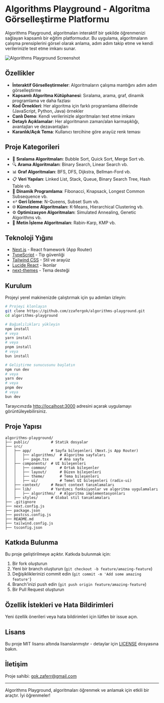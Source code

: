# Algorithms Playground - Algoritma Görselleştirme Platformu

Algorithms Playground, algoritmaları interaktif bir şekilde öğrenmenizi sağlayan kapsamlı bir eğitim platformudur. Bu uygulama, algoritmaların çalışma prensiplerini görsel olarak anlama, adım adım takip etme ve kendi verilerinizle test etme imkanı sunar.

![Algorithms Playground Screenshot](https://via.placeholder.com/800x400)

## Özellikler

- **İnteraktif Görselleştirmeler**: Algoritmaların çalışma mantığını adım adım görselleştirme
- **Kapsamlı Algoritma Kütüphanesi**: Sıralama, arama, graf, dinamik programlama ve daha fazlası
- **Kod Örnekleri**: Her algoritma için farklı programlama dillerinde (JavaScript, Python, Java) örnekler
- **Canlı Demo**: Kendi verilerinizle algoritmaları test etme imkanı
- **Detaylı Açıklamalar**: Her algoritmanın zaman/alan karmaşıklığı, avantajları ve dezavantajları
- **Karanlık/Açık Tema**: Kullanıcı tercihine göre arayüz renk teması

## Proje Kategorileri

- 🔄 **Sıralama Algoritmaları**: Bubble Sort, Quick Sort, Merge Sort vb.
- 🔍 **Arama Algoritmaları**: Binary Search, Linear Search vb.
- 📊 **Graf Algoritmaları**: BFS, DFS, Dijkstra, Bellman-Ford vb.
- 📋 **Veri Yapıları**: Linked List, Stack, Queue, Binary Search Tree, Hash Table vb.
- 🧮 **Dinamik Programlama**: Fibonacci, Knapsack, Longest Common Subsequence vb.
- ↩️ **Geri İzleme**: N-Queens, Subset Sum vb.
- 🌐 **Kümeleme Algoritmaları**: K-Means, Hierarchical Clustering vb.
- ⚙️ **Optimizasyon Algoritmaları**: Simulated Annealing, Genetic Algorithms vb.
- 📝 **Metin İşleme Algoritmaları**: Rabin-Karp, KMP vb.

## Teknoloji Yığını

- [Next.js](https://nextjs.org/) - React framework (App Router)
- [TypeScript](https://www.typescriptlang.org/) - Tip güvenliği
- [Tailwind CSS](https://tailwindcss.com/) - Stil ve arayüz
- [Lucide React](https://lucide.dev/) - İkonlar
- [next-themes](https://github.com/pacocoursey/next-themes) - Tema desteği

## Kurulum

Projeyi yerel makinenizde çalıştırmak için şu adımları izleyin:

```bash
# Projeyi klonlayın
git clone https://github.com/zzafergok/algorithms-playground.git
cd algorithms-playground

# Bağımlılıkları yükleyin
npm install
# veya
yarn install
# veya
pnpm install
# veya
bun install

# Geliştirme sunucusunu başlatın
npm run dev
# veya
yarn dev
# veya
pnpm dev
# veya
bun dev
```

Tarayıcınızda [http://localhost:3000](http://localhost:3000) adresini açarak uygulamayı görüntüleyebilirsiniz.

## Proje Yapısı

```
algorithms-playground/
├── public/          # Statik dosyalar
├── src/
│   ├── app/         # Sayfa bileşenleri (Next.js App Router)
│   │   ├── algorithms/  # Algoritma sayfaları
│   │   ├── page.tsx     # Ana sayfa
│   ├── components/  # UI bileşenleri
│   │   ├── common/      # Ortak bileşenler
│   │   ├── layout/      # Düzen bileşenleri
│   │   ├── theme/       # Tema bileşenleri
│   │   ├── ui/          # Temel UI bileşenleri (radix-ui)
│   ├── context/     # React context tanımlamaları
│   ├── lib/         # Yardımcı fonksiyonlar ve algoritma uygulamaları
│   │   ├── algorithms/  # Algoritma implementasyonları
│   ├── styles/      # Global stil tanımlamaları
├── .gitignore
├── next.config.js
├── package.json
├── postcss.config.js
├── README.md
├── tailwind.config.js
├── tsconfig.json
```

## Katkıda Bulunma

Bu proje geliştirilmeye açıktır. Katkıda bulunmak için:

1. Bir fork oluşturun
2. Yeni bir branch oluşturun (`git checkout -b feature/amazing-feature`)
3. Değişikliklerinizi commit edin (`git commit -m 'Add some amazing feature'`)
4. Branch'inizi push edin (`git push origin feature/amazing-feature`)
5. Bir Pull Request oluşturun

## Özellik İstekleri ve Hata Bildirimleri

Yeni özellik önerileri veya hata bildirimleri için lütfen bir issue açın.

## Lisans

Bu proje MIT lisansı altında lisanslanmıştır - detaylar için [LICENSE](LICENSE) dosyasına bakın.

## İletişim

Proje sahibi: [gok.zaferr@gmail.com](mailto:gok.zaferr@gmail.com)

---

Algorithms Playground, algoritmaları öğrenmek ve anlamak için etkili bir araçtır. İyi öğrenmeler!

